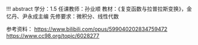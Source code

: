 !!! abstract
    学分：1.5
    任课教师：孙业顺
    教材：《复变函数与拉普拉斯变换》，金忆丹、尹永成主编
    先修要求：微积分、线性代数

参考资料：
https://www.bilibili.com/opus/599040202834759472
https://www.cc98.org/topic/6028277

